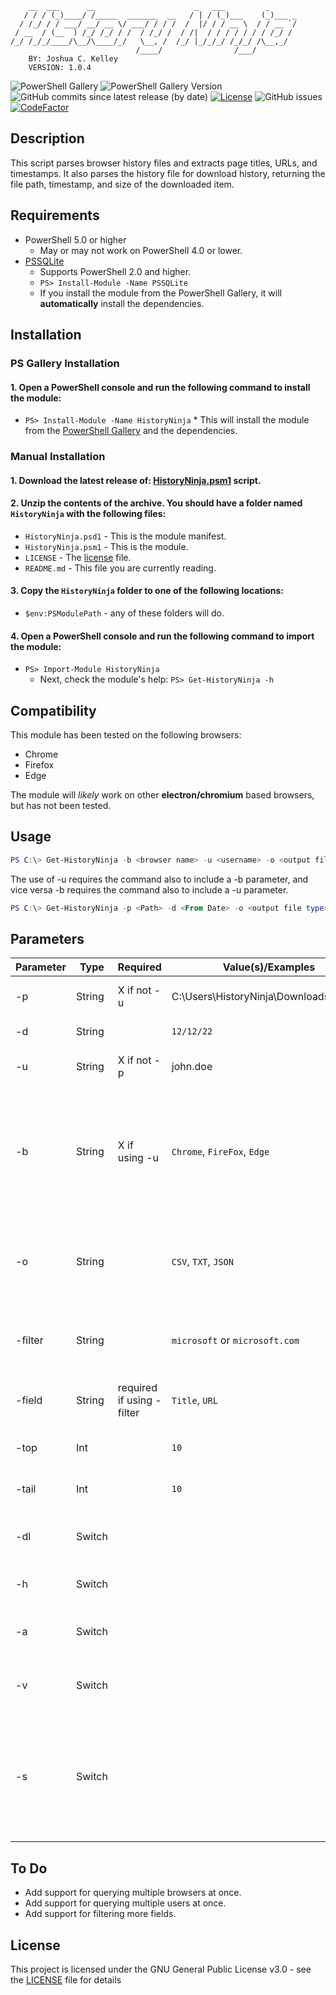         __  ___      __                      _   ___         _      
       / / / (_)____/ /_____  _______  __   / | / (_)___    (_)___ _
      / /_/ / / ___/ __/ __ \/ ___/ / / /  /  |/ / / __ \  / / __ `/
     / __  / (__  ) /_/ /_/ / /  / /_/ /  / /|  / / / / / / / /_/ / 
    /_/ /_/_/____/\__/\____/_/   \__, /  /_/ |_/_/_/ /_/_/ /\__,_/  
                                /____/                /___/         
        BY: Joshua C. Kelley
        VERSION: 1.0.4


![PowerShell Gallery](https://img.shields.io/powershellgallery/dt/HistoryNinja.svg?style=for-the-badge)
![PowerShell Gallery Version](https://img.shields.io/powershellgallery/v/HistoryNinja.svg?style=for-the-badge)
![GitHub commits since latest release (by date)](https://img.shields.io/github/commits-since/JCKelley-CYBR/HistoryNinja/latest.svg?style=for-the-badge)
[![License](https://img.shields.io/github/license/JCKelley-CYBR/HistoryNinja.svg?style=for-the-badge)](LICENSE)
![GitHub issues](https://img.shields.io/github/issues/JCKelley-CYBR/HistoryNinja.svg?style=for-the-badge)
[![CodeFactor](https://www.codefactor.io/repository/github/jckelley-cybr/historyninja/badge/main)](https://www.codefactor.io/repository/github/jckelley-cybr/historyninja/overview/main)

## Description
This script parses browser history files and extracts page titles, URLs, and timestamps. It also parses the history file for download history, returning the file path, timestamp, and size of the downloaded item. 

## Requirements
* PowerShell 5.0 or higher
  * May or may not work on PowerShell 4.0 or lower.
* [PSSQLite](https://www.powershellgallery.com/packages/PSSQLite/1.1.0)
  * Supports PowerShell 2.0 and higher.
  * `PS> Install-Module -Name PSSQLite`
  * If you install the module from the PowerShell Gallery, it will **automatically** install the dependencies.

## Installation
### PS Gallery Installation
#### 1. Open a PowerShell console and run the following command to install the module:
   * `PS> Install-Module -Name HistoryNinja`
    * This will install the module from the [PowerShell Gallery](https://www.powershellgallery.com/packages/HistoryNinja/) and the dependencies.
### Manual Installation
#### 1. Download the latest release of: [HistoryNinja.psm1](HistoryNinja.psm1) script.
#### 2. Unzip the contents of the archive. You should have a folder named `HistoryNinja` with the following files:
   * `HistoryNinja.psd1` - This is the module manifest.
   * `HistoryNinja.psm1` - This is the module.
   * `LICENSE` - The [license](LICENSE) file.
   * `README.md` - This file you are currently reading.
#### 3. Copy the `HistoryNinja` folder to one of the following locations:
   * `$env:PSModulePath` - any of these folders will do.
#### 4. Open a PowerShell console and run the following command to import the module:
   * `PS> Import-Module HistoryNinja`
     * Next, check the module's help: `PS> Get-HistoryNinja -h`

## Compatibility
This module has been tested on the following browsers:
* Chrome
* Firefox
* Edge

The module will *likely* work on other **electron/chromium** based browsers, but has not been tested.

## Usage
```powershell
PS C:\> Get-HistoryNinja -b <browser name> -u <username> -o <output file type>
```

The use of -u requires the command also to include a -b parameter, and vice versa -b requires the command also to include a -u parameter.

```powershell
PS C:\> Get-HistoryNinja -p <Path> -d <From Date> -o <output file type>
```


## Parameters
| Parameter | Type | Required | Value(s)/Examples | Description |
|-----------|------|----------|----------|-------------|
| -p | String | X if not -u | C:\Users\HistoryNinja\Downloads\History | Set path of history file to parse. |
| -d | String || `12/12/22` | Set history from date. |
| -u | String | X if not -p | john.doe | Username of the user to parse. |
| -b | String | X if using -u | `Chrome`, `FireFox`, `Edge` | Browser to parse. Currently, only Chromium based browsers and Firefox is supported. |
| -o | String || `CSV`, `TXT`, `JSON` | Output file type. Currently, only CSV, TXT, and JSON are supported. |
| -filter | String || `microsoft` or `microsoft.com` | Filter results for matching strings like the input. |
| -field | String | required if using -filter | `Title`, `URL` | Selects field to compare filter with. |
| -top | Int || `10` | Returns the top X results. |
| -tail | Int || `10` | Returns the last X results. |
| -dl | Switch ||| Output browser download history. |
| -h | Switch ||| Displays this help message. |
| -a | Switch ||| Displays the author of the script. |
| -v | Switch ||| Displays the version of the script. |
| -s | Switch ||| Silent. Suppresses all output to the console. Except for results when -o is not specified.|

## To Do
* Add support for querying multiple browsers at once.
* Add support for querying multiple users at once.
* Add support for filtering more fields.


## License
This project is licensed under the GNU General Public License v3.0 - see the [LICENSE](LICENSE) file for details

